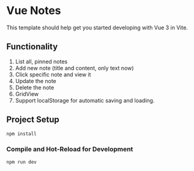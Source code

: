 # Vue Notes

This template should help get you started developing with Vue 3 in Vite.

## Functionality

1. List all, pinned notes
2. Add new note (title and content, only text now)
3. Click specific note and view it
4. Update the note
5. Delete the note
6. GridView
7. Support localStorage for automatic saving and loading.

## Project Setup

```sh
npm install
```

### Compile and Hot-Reload for Development

```sh
npm run dev
```
